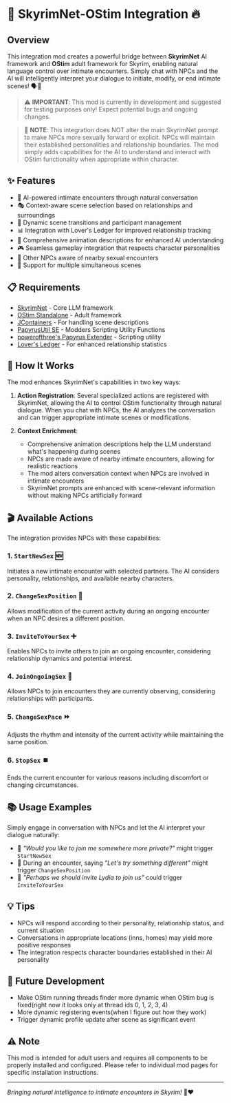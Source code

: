 # 🔮 SkyrimNet-OStim Integration 🔥

## Overview

This integration mod creates a powerful bridge between **SkyrimNet** AI framework and **OStim** adult framework for Skyrim, enabling natural language control over intimate encounters. Simply chat with NPCs and the AI will intelligently interpret your dialogue to initiate, modify, or end intimate scenes! 🗣️💬

> ⚠️ **IMPORTANT**: This mod is currently in development and suggested for testing purposes only! Expect potential bugs and ongoing changes.

> 📝 **NOTE**: This integration does NOT alter the main SkyrimNet prompt to make NPCs more sexually forward or explicit. NPCs will maintain their established personalities and relationship boundaries. The mod simply adds capabilities for the AI to understand and interact with OStim functionality when appropriate within character.

## ✨ Features

- 🤖 AI-powered intimate encounters through natural conversation
- 🎭 Context-aware scene selection based on relationships and surroundings
- 🔄 Dynamic scene transitions and participant management
- 📊 Integration with Lover's Ledger for improved relationship tracking
- 📝 Comprehensive animation descriptions for enhanced AI understanding
- 🎮 Seamless gameplay integration that respects character personalities
- 👀 Other NPCs aware of nearby sexual encounters
- 🔄 Support for multiple simultaneous scenes

## 📋 Requirements

- [SkyrimNet](https://github.com/MinLL/SkyrimNet-GamePlugin/tree/main) - Core LLM framework
- [OStim Standalone](https://www.nexusmods.com/skyrimspecialedition/mods/98163) - Adult framework
- [JContainers](https://www.nexusmods.com/skyrimspecialedition/mods/16495) - For handling scene descriptions
- [PapyrusUtil SE](https://www.nexusmods.com/skyrimspecialedition/mods/13048) - Modders Scripting Utility Functions
- [powerofthree's Papyrus Extender](https://www.nexusmods.com/skyrimspecialedition/mods/22854) - Scripting utility
- [Lover's Ledger](https://www.nexusmods.com/skyrimspecialedition/mods/158983) - For enhanced relationship statistics

## 🔧 How It Works

The mod enhances SkyrimNet's capabilities in two key ways:

1. **Action Registration**: Several specialized actions are registered with SkyrimNet, allowing the AI to control OStim functionality through natural dialogue. When you chat with NPCs, the AI analyzes the conversation and can trigger appropriate intimate scenes or modifications.

2. **Context Enrichment**:
   - Comprehensive animation descriptions help the LLM understand what's happening during scenes
   - NPCs are made aware of nearby intimate encounters, allowing for realistic reactions
   - The mod alters conversation context when NPCs are involved in intimate encounters
   - SkyrimNet prompts are enhanced with scene-relevant information without making NPCs artificially forward

## 🎬 Available Actions

The integration provides NPCs with these capabilities:

### 1. `StartNewSex` 🆕
Initiates a new intimate encounter with selected partners. The AI considers personality, relationships, and available nearby characters.

### 2. `ChangeSexPosition` 🔄
Allows modification of the current activity during an ongoing encounter when an NPC desires a different position.

### 3. `InviteToYourSex` ➕
Enables NPCs to invite others to join an ongoing encounter, considering relationship dynamics and potential interest.

### 4. `JoinOngoingSex` 🤝
Allows NPCs to join encounters they are currently observing, considering relationships with participants.

### 5. `ChangeSexPace` ⏩
Adjusts the rhythm and intensity of the current activity while maintaining the same position.

### 6. `StopSex` ⏹️
Ends the current encounter for various reasons including discomfort or changing circumstances.

## 📚 Usage Examples

Simply engage in conversation with NPCs and let the AI interpret your dialogue naturally:

- 💬 *"Would you like to join me somewhere more private?"* might trigger `StartNewSex`
- 💬 During an encounter, saying *"Let's try something different"* might trigger `ChangeSexPosition`
- 💬 *"Perhaps we should invite Lydia to join us"* could trigger `InviteToYourSex`

## 💡 Tips

- NPCs will respond according to their personality, relationship status, and current situation
- Conversations in appropriate locations (inns, homes) may yield more positive responses
- The integration respects character boundaries established in their AI personality

## 🚀 Future Development

- Make OStim running threads finder more dynamic when OStim bug is fixed(right now it looks only at thread ids 0, 1, 2, 3, 4)
- More dynamic registering events(when I figure out how they work)
- Trigger dynamic profile update after scene as significant event

## ⚠️ Note

This mod is intended for adult users and requires all components to be properly installed and configured. Please refer to individual mod pages for specific installation instructions.

---

*Bringing natural intelligence to intimate encounters in Skyrim!* 🏹❤️
